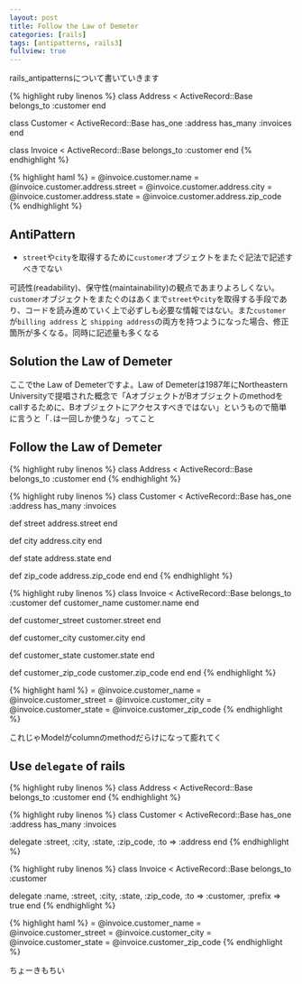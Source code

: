 ```yaml
---
layout: post
title: Follow the Law of Demeter
categories: [rails]
tags: [antipatterns, rails3]
fullview: true
---
```


rails_antipatternsについて書いていきます

{% highlight ruby linenos %}
class Address < ActiveRecord::Base
  belongs_to :customer
end

class Customer < ActiveRecord::Base
  has_one :address
  has_many :invoices
end

class Invoice < ActiveRecord::Base
  belongs_to :customer
end
{% endhighlight %}

{% highlight haml %}
= @invoice.customer.name
= @invoice.customer.address.street
= @invoice.customer.address.city
= @invoice.customer.address.state
= @invoice.customer.address.zip_code
{% endhighlight %}

## AntiPattern

* `street`や`city`を取得するために`customer`オブジェクトをまたぐ記法で記述すべきでない

可読性(readability)、保守性(maintainability)の観点であまりよろしくない。`customer`オブジェクトをまたぐのはあくまで`street`や`city`を取得する手段であり、コードを読み進めていく上で必ずしも必要な情報ではない。また`customer`が`billing address` と `shipping address`の両方を持つようになった場合、修正箇所が多くなる。同時に記述量も多くなる

## Solution the Law of Demeter

  ここでthe Law of Demeterですよ。Law of Demeterは1987年にNortheastern Universityで提唱された概念で「AオブジェクトがBオブジェクトのmethodをcallするために、Bオブジェクトにアクセスすべきではない」というもので簡単に言うと「`.`は一回しか使うな」ってこと

## Follow the Law of Demeter

{% highlight ruby linenos %}
class Address < ActiveRecord::Base
  belongs_to :customer
end
{% endhighlight %}

{% highlight ruby linenos %}
class Customer < ActiveRecord::Base has_one :address
  has_many :invoices

  def street
    address.street
  end

  def city
    address.city
  end

  def state
    address.state
  end

  def zip_code
    address.zip_code
  end
end
{% endhighlight %}

{% highlight ruby linenos %}
class Invoice < ActiveRecord::Base belongs_to :customer
  def customer_name
    customer.name
  end

  def customer_street
    customer.street
  end

  def customer_city
    customer.city
  end

  def customer_state
    customer.state
  end

  def customer_zip_code
    customer.zip_code
  end
end
{% endhighlight %}

{% highlight haml %}
= @invoice.customer_name
= @invoice.customer_street
= @invoice.customer_city
= @invoice.customer_state
= @invoice.customer_zip_code
{% endhighlight %}

これじゃModelがcolumnのmethodだらけになって膨れてく

## Use  `delegate` of rails

{% highlight ruby linenos %}
class Address < ActiveRecord::Base
  belongs_to :customer
end
{% endhighlight %}

{% highlight ruby linenos %}
class Customer < ActiveRecord::Base
  has_one :address
  has_many :invoices

  delegate :street, :city, :state, :zip_code, :to => :address
end
{% endhighlight %}

{% highlight ruby linenos %}
class Invoice < ActiveRecord::Base
  belongs_to :customer

  delegate :name,
           :street,
           :city,
           :state,
           :zip_code,
           :to => :customer, :prefix => true
end
{% endhighlight %}

{% highlight haml %}
= @invoice.customer_name
= @invoice.customer_street
= @invoice.customer_city
= @invoice.customer_state
= @invoice.customer_zip_code
{% endhighlight %}

ちょーきもちい

